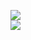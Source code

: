 [![](https://img.shields.io/badge/Made%20With-Github%20Spray-lightgrey.svg?style=for-the-badge&logo=github)](https://github.com/Annihil/github-spray#1518)  
[![](https://i.imgur.com/2DrTn0Z.gif)](https://github.com/Annihil/github-spray)